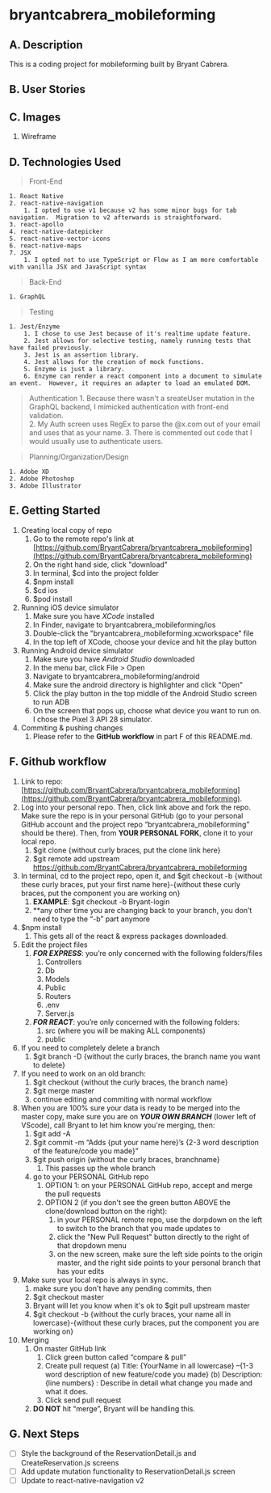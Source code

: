 # bryantcabrera_mobileforming

## A. Description
This is a coding project for mobileforming built by Bryant Cabrera.

## B. User Stories

## C. Images
1. Wireframe

## D. Technologies Used
> Front-End
    
    1. React Native
    2. react-native-navigation
        1. I opted to use v1 because v2 has some minor bugs for tab navigation.  Migration to v2 afterwards is straightforward.
    3. react-apollo
    4. react-native-datepicker
    5. react-native-vector-icons
    6. react-native-maps
    7. JSX
        1. I opted not to use TypeScript or Flow as I am more comfortable with vanilla JSX and JavaScript syntax

> Back-End

    1. GraphQL

> Testing

    1. Jest/Enzyme
        1. I chose to use Jest because of it's realtime update feature.  
        2. Jest allows for selective testing, namely running tests that have failed previously.
        3. Jest is an assertion library.
        4. Jest allows for the creation of mock functions.
        5. Enzyme is just a library.
        6. Enzyme can render a react component into a document to simulate an event.  However, it requires an adapter to load an emulated DOM.

> Authentication
    1. Because there wasn't a sreateUser mutation in the GraphQL backend, I mimicked authentication with front-end validation.  
    2. My Auth screen uses RegEx to parse the @x.com out of your email and uses that as your name.
    3. There is commented out code that I would usually use to authenticate users.
    

> Planning/Organization/Design
    
    1. Adobe XD
    2. Adobe Photoshop
    3. Adobe Illustrator

## E. Getting Started
1. Creating local copy of repo
    1. Go to the remote repo's link at [https://github.com/BryantCabrera/bryantcabrera_mobileforming](https://github.com/BryantCabrera/bryantcabrera_mobileforming)
    2. On the right hand side, click "download"
    3. In terminal, $cd into the project folder
    4. $npm install
    5. $cd ios
    6. $pod install
2. Running iOS device simulator
    1. Make sure you have *XCode* installed
    2. In Finder, navigate to bryantcabrera_mobileforming/ios
    3. Double-click the "bryantcabrera_mobileforming.xcworkspace" file
    4. In the top left of XCode, choose your device and hit the play button
3. Running Android device simulator
    1. Make sure you have *Android Studio* downloaded
    2. In the menu bar, click File > Open
    3. Navigate to bryantcabrera_mobileforming/android
    4. Make sure the android directory is highlighter and click "Open"
    5. Click the play button in the top middle of the Android Studio screen to run ADB
    6. On the screen that pops up, choose what device you want to run on.  I chose the Pixel 3 API 28 simulator.
4. Commiting & pushing changes
    1. Please refer to the **GitHub workflow** in part F of this README.md.

## F. Github workflow
1.	Link to repo: [https://github.com/BryantCabrera/bryantcabrera_mobileforming](https://github.com/BryantCabrera/bryantcabrera_mobileforming).  
2.	Log into your personal repo.  Then, click link above and fork the repo.  Make sure the repo is in your personal GitHub (go to your personal GitHub account and the project repo “bryantcabrera_mobileforming” should be there).  Then, from **YOUR PERSONAL FORK**, clone it to your local repo.
    1.	$git clone {without curly braces, put the clone link here}
    2.  $git remote add upstream https://github.com/BryantCabrera/bryantcabrera_mobileforming
3.	In terminal, cd to the project repo, open it, and $git checkout -b {without these curly braces, put your first name here}-{without these curly braces, put the component you are working on}
    1.	**EXAMPLE**:  $git checkout -b Bryant-login
    2.	**any other time you are changing back to your branch, you don’t need to type the “-b” part anymore
4.	$npm install
    1.	This gets all of the react & express packages downloaded.
5.	Edit the project files
    1. *__FOR EXPRESS__*: you’re only concerned with the following folders/files
        1.	Controllers
        2.	Db
        3.	Models
        4.	Public
        5.	Routers
        6.	.env
        7.	Server.js
    2.	*__FOR REACT__*: you’re only concerned with the following folders:
        1.	src (where you will be making ALL components)
        2.	public
6.  If you need to completely delete a branch
    1. $git branch -D {without the curly braces, the branch name you want to delete}
7. If you need to work on an old branch:
    1. $git checkout {without the curly braces, the branch name}
    2. $git merge master
    3. continue editing and commiting with normal workflow
8.	When you are 100% sure your data is ready to be merged into the master copy, make sure you are on *__YOUR OWN BRANCH__* (lower left of VScode), call Bryant to let him know you're merging, then:
    1.	$git add -A
    2.	$git commit -m “Adds {put your name here}’s {2-3 word description of the feature/code you made}”
    3.	$git push origin {without the curly braces, branchname}
        1.	This passes up the whole branch
    4.  go to your PERSONAL GitHub repo
        1.  OPTION 1: on your PERSONAL GitHub repo, accept and merge the pull requests
        2.  OPTION 2 (if you don't see the green button ABOVE the clone/download button on the right): 
            1. in your PERSONAL remote repo, use the dorpdown on the left to switch to the branch that you made updates to
            2.  click the "New Pull Request" button directly to the right of that dropdown menu
            3.  on the new screen, make sure the left side points to the origin master, and the right side points to your personal branch that has your edits
9.  Make sure your local repo is always in sync.
    1.  make sure you don't have any pending commits, then
    2.  $git checkout master
    3.  Bryant will let you know when it's ok to $git pull upstream master
    5. $git checkout -b {without the curly braces, your name all in lowercase}-{without these curly braces, put the component you are working on}
10.	Merging
    1.	On master GitHub link
        1.	Click green button called “compare & pull”
        2.	Create pull request
            (a)	Title: {YourName in all lowercase} –{1-3 word description of new feature/code you made}
            (b)	Description: {line numbers} : Describe in detail what change you made and what it does.
        3.	Click send pull request
    2.	**DO NOT** hit “merge”, Bryant will be handling this.

## G. Next Steps
- [ ] Style the background of the ReservationDetail.js and CreateReservation.js screens
- [ ] Add update mutation functionality to ReservationDetail.js screen
- [ ] Update to react-native-navigation v2